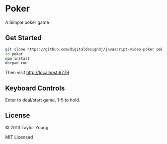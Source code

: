 # Poker

A Simple poker game

## Get Started

```bash
git clone https://github.com/digitaldesigndj/javascript-video-poker poker
cd poker
npm install
docpad run
```

Then visit [http://localhost:9779](http://localhost:9779)

## Keyboard Controls

Enter to deal/start game, 1-5 to hold.

## License

&copy; 2013 Taylor Young

MIT Licensed
